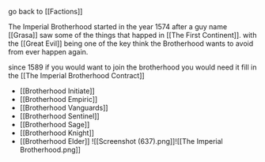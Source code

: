 
go back to [[Factions]]

The Imperial Brotherhood started in the year 1574 after a guy name [[Grasa]] saw some of the things that happed in [[The First Continent]]. with the [[Great Evil]] being one of the key think the Brotherhood wants to avoid from ever happen again.

since 1589 if you would want to join the brotherhood you would need it fill in the [[The Imperial Brotherhood Contract]]




- [[Brotherhood Initiate]]
- [[Brotherhood Empiric]]
- [[Brotherhood Vanguards]]
- [[Brotherhood Sentinel]]
- [[Brotherhood Sage]]
- [[Brotherhood Knight]]
- [[Brotherhood Elder]]
![[Screenshot (637).png]]![[The Imperial Brotherhood.png]]